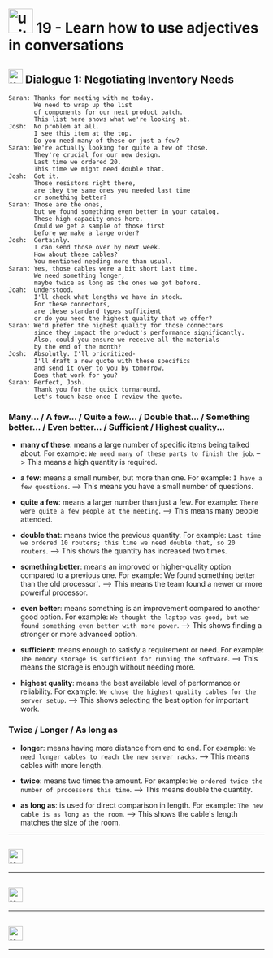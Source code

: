 # <img width="48" height="48" src="https://img.icons8.com/emoji/48/united-kingdom-emoji.png" alt="united-kingdom-emoji"/> 19 - Learn how to use adjectives in conversations

## <img width="28" height="28" src="https://img.icons8.com/emoji/28/united-kingdom-emoji.png" alt="united-kingdom-emoji"/> Dialogue 1: Negotiating Inventory Needs

```
Sarah: Thanks for meeting with me today.
       We need to wrap up the list
       of components for our next product batch.
       This list here shows what we're looking at.
Josh:  No problem at all.
       I see this item at the top.
       Do you need many of these or just a few?
Sarah: We're actually looking for quite a few of those.
       They're crucial for our new design.
       Last time we ordered 20.
       This time we might need double that.
Josh:  Got it.
       Those resistors right there,
       are they the same ones you needed last time
       or something better?
Sarah: Those are the ones,
       but we found something even better in your catalog.
       These high capacity ones here.
       Could we get a sample of those first
       before we make a large order?
Josh:  Certainly.
       I can send those over by next week.
       How about these cables?
       You mentioned needing more than usual.
Sarah: Yes, those cables were a bit short last time.
       We need something longer,
       maybe twice as long as the ones we got before.
Joah:  Understood.
       I'll check what lengths we have in stock.
       For these connectors,
       are these standard types sufficient
       or do you need the highest quality that we offer?
Sarah: We'd prefer the highest quality for those connectors
       since they impact the product's performance significantly.
       Also, could you ensure we receive all the materials
       by the end of the month?
Josh:  Absolutly. I'll prioritized-
       I'll draft a new quote with these specifics
       and send it over to you by tomorrow.
       Does that work for you?
Sarah: Perfect, Josh.
       Thank you for the quick turnaround.
       Let's touch base once I review the quote.
```

### Many... / A few... / Quite a few... / Double that... / Something better... / Even better... / Sufficient / Highest quality...

- **many of these**: means a large number of specific items being talked about. For example: `We need many of these parts to finish the job`. –> This means a high quantity is required.

- **a few**: means a small number, but more than one. For example: `I have a few questions`. –> This means you have a small number of questions.

- **quite a few**: means a larger number than just a few. For example: `There were quite a few people at the meeting`. –> This means many people attended.

- **double that**: means twice the previous quantity. For example: `Last time we ordered 10 routers; this time we need double that, so 20 routers`. –> This shows the quantity has increased two times.
 
- **something better**: means an improved or higher-quality option compared to a previous one. For example: We found something better than the old processor`. –> This means the team found a newer or more powerful processor.

- **even better**: means something is an improvement compared to another good option. For example: `We thought the laptop was good, but we found something even better with more power`. –> This shows finding a stronger or more advanced option.

- **sufficient**: means enough to satisfy a requirement or need. For example: `The memory storage is sufficient for running the software`. –> This means the storage is enough without needing more.

- **highest quality**: means the best available level of performance or reliability. For example: `We chose the highest quality cables for the server setup`. –> This shows selecting the best option for important work.

### Twice / Longer / As long as

- **longer**: means having more distance from end to end. For example: `We need longer cables to reach the new server racks`. –> This means cables with more length.

- **twice**: means two times the amount. For example: `We ordered twice the number of processors this time`. –> This means double the quantity.

- **as long as**: is used for direct comparison in length. For example: `The new cable is as long as the room`. –> This shows the cable's length matches the size of the room.

---

## <img width="28" height="28" src="https://img.icons8.com/emoji/28/united-kingdom-emoji.png" alt="united-kingdom-emoji"/> 

---

## <img width="28" height="28" src="https://img.icons8.com/emoji/28/united-kingdom-emoji.png" alt="united-kingdom-emoji"/> 

---

## <img width="28" height="28" src="https://img.icons8.com/emoji/28/united-kingdom-emoji.png" alt="united-kingdom-emoji"/> 

---
